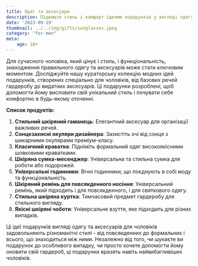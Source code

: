 ```yaml
---
title: Одяг та аксесуари
description: Підвищте стиль і комфорт ідеями подарунків у вигляді одягу та аксесуарів для чоловіків.
date: '2023-09-19'
thumbnail: ../../img/gifts/sunglasses.jpeg
category: "for-men"
meta:
    age: 18+
---
```

Для сучасного чоловіка, який цінує і стиль, і функціональність, знаходження правильного одягу та аксесуарів може стати ключовим моментом. Досліджуйте нашу кураторську колекцію модних ідей подарунків, створених спеціально для чоловіків, від базових речей гардеробу до видатних аксесуарів. Ці подарунки розроблені, щоб допомогти йому висловити свій унікальний стиль і почувати себе комфортно в будь-якому оточенні.

**Список продуктів:**
1. **Стильний шкіряний гаманець**: Елегантний аксесуар для організації важливих речей.
2. **Сонцезахисні окуляри дизайнера**: Захистіть очі від сонця з шикарними окулярами преміум-класу.
3. **Класичний краватка**: Підніміть формальний одяг високоякісними шовковими краватками.
4. **Шкіряна сумка-месенджер**: Універсальна та стильна сумка для роботи або подорожей.
5. **Універсальні годинники**: Вічні годинники, що поєднують в собі моду та функціональність.
6. **Шкіряний ремінь для повсякденного носіння**: Універсальний ремінь, який підходить і для повсякденного, і для святкового одягу.
7. **Стильна шкіряна куртка**: Тимчасовий предмет гардеробу для стильного вигляду.
8. **Якісні шкіряні чоботи**: Універсальне взуття, яке підходить для різних випадків.

Ці ідеї подарунків вигляді одягу та аксесуарів для чоловіків задовольняють різноманітні стилі - від повсякденних до формальних і всього, що знаходиться між ними. Незалежно від того, чи шукаєте ви подарунок до особливого випадку, чи просто хочете допомогти йому оновити свій гардероб, ці подарунки вразять навіть найвибагливіших чоловіків.
```